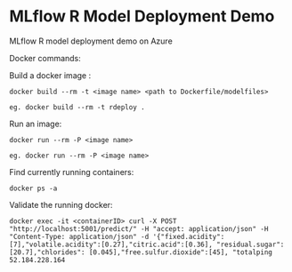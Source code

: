# MLflow R Model Deployment Demo

MLflow R model deployment demo on Azure



Docker commands:

Build a docker image :
```
docker build --rm -t <image name> <path to Dockerfile/modelfiles>

eg. docker build --rm -t rdeploy .
```

Run an image:
```
docker run --rm -P <image name>

eg. docker run --rm -P <image name>
```

Find currently running containers:
```
docker ps -a
```

Validate the running docker:
```
docker exec -it <containerID> curl -X POST "http://localhost:5001/predict/" -H "accept: application/json" -H "Content-Type: application/json" -d '{"fixed.acidity":[7],"volatile.acidity":[0.27],"citric.acid":[0.36], "residual.sugar":[20.7],"chlorides": [0.045],"free.sulfur.dioxide":[45], "totalping 52.184.228.164
```
